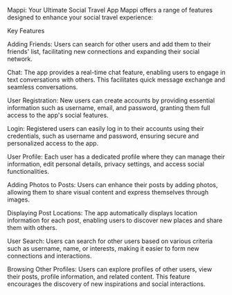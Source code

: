 Mappi: Your Ultimate Social Travel App
Mappi offers a range of features designed to enhance your social travel experience:

Key Features

Adding Friends: Users can search for other users and add them to their friends' list, facilitating new connections and expanding their social network.

Chat: The app provides a real-time chat feature, enabling users to engage in text conversations with others. This facilitates quick message exchange and seamless conversations.

User Registration: New users can create accounts by providing essential information such as username, email, and password, granting them full access to the app's social features.

Login: Registered users can easily log in to their accounts using their credentials, such as username and password, ensuring secure and personalized access to the app.

User Profile: Each user has a dedicated profile where they can manage their information, edit personal details, privacy settings, and access social functionalities.

Adding Photos to Posts: Users can enhance their posts by adding photos, allowing them to share visual content and express themselves through images.

Displaying Post Locations: The app automatically displays location information for each post, enabling users to discover new places and share them with others.

User Search: Users can search for other users based on various criteria such as username, name, or interests, making it easier to form new connections and interactions.

Browsing Other Profiles: Users can explore profiles of other users, view their posts, profile information, and related content. This feature encourages the discovery of new inspirations and social interactions.
